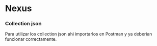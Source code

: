 # Nexus

### Collection json
Para utilizar los collection json ahi importarlos en Postman y ya deberian funcionar correctamente.